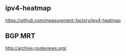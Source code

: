


## ipv4-heatmap
https://github.com/measurement-factory/ipv4-heatmap

## BGP MRT
http://archive.routeviews.org/

